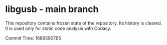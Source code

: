 # libgusb - main branch

This repository contains frozen state of the repository.
Its history is cleared. It is used only for static code
analysis with Codacy.

Commit Time: 1689590765